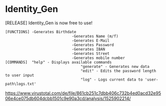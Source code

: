 # Identity_Gen
[RELEASE] Identity_Gen is now free to use!

    [FUNCTIONS] -Generates Birthdate
                                  -Generates Name (m/f)
                                  -Generates E-Mail
                                  -Generates Password
                                  -Generates IBAN
                                  -Generates Street
                                  -Generates mobile number
    [COMMANDS]  "help" - Displays available commands
                                      "generate" - Generates new data
                                      "edit" - Edits the password length to user input
                                      "log" - Logs current data to 'user-path\logs.txt'

https://www.virustotal.com/de/file/861cb251c7dbb406c732b4ed0acd32e9506e4ce075db604dcbb1501c9e90a3cd/analysis/1525902214/
